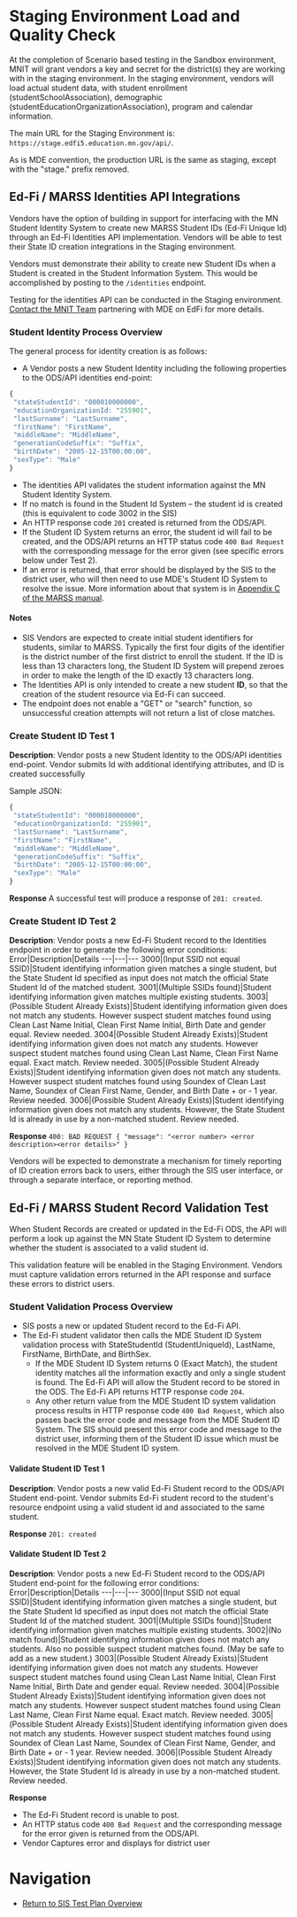# Staging Environment Load and Quality Check

At the completion of Scenario based testing in the Sandbox environment, MNIT will grant vendors a key and secret for the district(s) they are working with in the staging environment. In the staging environment, vendors will load actual student data, with student enrollment (studentSchoolAssociation), demographic (studentEducationOrganizationAssociation), program and calendar information. 

The main URL for the Staging Environment is: ```https://stage.edfi5.education.mn.gov/api/```.

As is MDE convention, the production URL is the same as staging, except with the "stage." prefix removed.

## Ed-Fi / MARSS Identities API Integrations

Vendors have the option of building in support for interfacing with the MN Student Identity System to create new MARSS Student IDs (Ed-Fi Unique Id) through an Ed-Fi Identities API implementation. Vendors will be able to test their State ID creation integrations in the Staging environment. 

Vendors must demonstrate their ability to create new Student IDs when a Student is created in the Student Information System. This would be accomplished by posting to the ```/identities``` endpoint. 

Testing for the identities API can be conducted in the Staging environment. [Contact the MNIT Team](mailto:EdFiProjectSupportMNIT.MDE@state.mn.us) partnering with MDE on EdFi for more details.

### Student Identity Process Overview
The general process for identity creation is as follows: 

- A Vendor posts a new Student Identity including the following properties to the ODS/API identities end-point:
```javascript
{
 "stateStudentId": "000010000000",
 "educationOrganizationId: "255901",
 "lastSurname": "LastSurname",
 "firstName": "FirstName",
 "middleName": "MiddleName",
 "generationCodeSuffix": "Suffix",
 "birthDate": "2005-12-15T00:00:00",
 "sexType": "Male"
}
```

- The identities API validates the student information against the MN Student Identity System.
- If no match is found in the Student Id System – the student id is created (this is equivalent to code 3002 in the SIS)
- An HTTP response code ```201``` created is returned from the ODS/API.
- If the Student ID System returns an error, the student id will fail to be created, and the ODS/API returns an HTTP status code ```400 Bad Request``` with the corresponding message for the error given (see specific errors below under Test 2).
- If an error is returned, that error should be displayed by the SIS to the district user, who will then need to use MDE's Student ID System to resolve the issue. More information about that system is in [Appendix C of the MARSS manual](https://education.mn.gov/mdeprod/idcplg?IdcService=GET_FILE&dDocName=MDE074459&RevisionSelectionMethod=latestReleased&Rendition=primary).

#### Notes
- SIS Vendors are expected to create initial student identifiers for students, similar to MARSS. Typically the first four digits of the identifier is the district number of the first district to enroll the student. If the ID is less than 13 characters long, the Student ID System will prepend zeroes in order to make the length of the ID exactly 13 characters long.
- The Identities API is only intended to create a new student **ID**, so that the creation of the student resource via Ed-Fi can succeed.
- The endpoint does not enable a "GET" or "search" function, so unsuccessful creation attempts will not return a list of close matches.

### Create Student ID Test 1

**Description**: Vendor posts a new Student Identity to the ODS/API identities end-point. Vendor submits Id with additional identifying attributes, and ID is created successfully

Sample JSON:
```javascript
{
 "stateStudentId": "000010000000",
 "educationOrganizationId: "255901",
 "lastSurname": "LastSurname",
 "firstName": "FirstName",
 "middleName": "MiddleName",
 "generationCodeSuffix": "Suffix",
 "birthDate": "2005-12-15T00:00:00",
 "sexType": "Male"
}
```
**Response** 
A successful test will produce a response of ```201: created```.

### Create Student ID Test 2 

**Description**: Vendor posts a new Ed-Fi Student record to the Identities endpoint in order to generate the following error conditions: 
Error|Description|Details
---|---|---
3000|(Input SSID not equal SSID)|Student identifying information given matches a single student, but the State Student Id specified as input does not match the official State Student Id of the matched student.
3001|(Multiple SSIDs found)|Student identifying information given matches multiple existing students.
3003|(Possible Student Already Exists)|Student identifying information given does not match any students. However suspect student matches found using Clean Last Name Initial, Clean First Name Initial, Birth Date and gender equal. Review needed.
3004|(Possible Student Already Exists)|Student identifying information given does not match any students. However suspect student matches found using Clean Last Name, Clean First Name equal. Exact match. Review needed.
3005|(Possible Student Already Exists)|Student identifying information given does not match any students. However suspect student matches found using Soundex of Clean Last Name, Soundex of Clean First Name, Gender, and Birth Date + or - 1 year. Review needed.
3006|(Possible Student Already Exists)|Student identifying information given does not match any students. However, the State Student Id is already in use by a non-matched student. Review needed.

**Response** 
```400: BAD REQUEST { "message": "<error number> <error description><error details>" }```

Vendors will be expected to demonstrate a mechanism for timely reporting of ID creation errors back to users, either through the SIS user interface, or through a separate interface, or reporting method.

## Ed-Fi / MARSS Student Record Validation Test
When Student Records are created or updated in the Ed-Fi ODS, the API will perform a look up against the MN State Student ID System to determine whether the student is associated to a valid student id.

This validation feature will be enabled in the Staging Environment. Vendors must capture validation errors returned in the API response and surface these errors to district users. 

### Student Validation Process Overview

- SIS posts a new or updated Student record to the Ed-Fi API.
- The Ed-Fi student validator then calls the MDE Student ID System validation process with StateStudentId (StudentUniqueId), LastName, FirstName, BirthDate, and BirthSex.
  - If the MDE Student ID System returns 0 (Exact Match), the student identity matches all the information exactly and only a single student is found. The Ed-Fi API will allow the Student record to be stored in the ODS. The Ed-Fi API returns HTTP response code ```204```.
  - Any other return value from the MDE Student ID system validation process results in HTTP response code ```400 Bad Request```, which also passes back the error code and message from the MDE Student ID System. The SIS should present this error code and message to the district user, informing them of the Student ID issue which must be resolved in the MDE Student ID system.

#### Validate Student ID Test 1

**Description**: Vendor posts a new valid Ed-Fi Student record to the ODS/API Student end-point. Vendor submits Ed-Fi student record to the student's resource endpoint using a valid student id and associated to the same student.

**Response** 
```201: created```

#### Validate Student ID Test 2

**Description**: Vendor posts a new Ed-Fi Student record to the ODS/API Student end-point for the following error conditions:
Error|Description|Details
---|---|---
3000|(Input SSID not equal SSID)|Student identifying information given matches a single student, but the State Student Id specified as input does not match the official State Student Id of the matched student.
3001|(Multiple SSIDs found)|Student identifying information given matches multiple existing students.
3002|(No match found)|Student identifying information given does not match any students. Also no possible suspect student matches found. (May be safe to add as a new student.)
3003|(Possible Student Already Exists)|Student identifying information given does not match any students. However suspect student matches found using Clean Last Name Initial, Clean First Name Initial, Birth Date and gender equal. Review needed.
3004|(Possible Student Already Exists)|Student identifying information given does not match any students. However suspect student matches found using Clean Last Name, Clean First Name equal. Exact match. Review needed.
3005|(Possible Student Already Exists)|Student identifying information given does not match any students. However suspect student matches found using Soundex of Clean Last Name, Soundex of Clean First Name, Gender, and Birth Date + or - 1 year. Review needed.
3006|(Possible Student Already Exists)|Student identifying information given does not match any students. However, the State Student Id is already in use by a non-matched student. Review needed.

**Response** 
- The Ed-Fi Student record is unable to post.
- An HTTP status code ```400 Bad Request``` and the corresponding message for the error given is returned from the ODS/API.
- Vendor Captures error and displays for district user

# Navigation
- [Return to SIS Test Plan Overview](sis_test_plan_a_toc.md)

